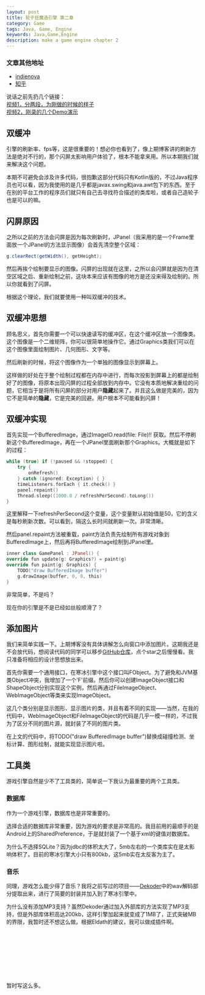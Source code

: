 ```yaml
---
layout: post
title: 轮子狂魔造引擎 第二章
category: Game
tags: Java, Game, Engine
keywords: Java,Game,Engine
description: make a game engine chapter 2
---
```


### 文章其他地址
- [indienova](http://www.indienova.com/home/blogread/1048)
- [知乎](https://zhuanlan.zhihu.com/p/22063035)

说话之前先扔几个链接：<br/>
[视频1，分两段，为刚做的时候的样子](http://www.bilibili.com/video/av5803264/)<br/>
[视频2，刚录的几个Demo演示](http://www.bilibili.com/video/av5844110/)

## 双缓冲
引擎的刷新率、fps等，这是很重要的！想必你也看到了，像上期博客讲的刷新方法是绝对不行的，那个闪屏太影响用户体验了，根本不能拿来用。所以本期我们就来解决这个问题。

本期不可避免会涉及许多代码，很抱歉这部分代码只有Kotlin版的，不过Java程序员也可以看，因为我使用的是几乎都是javax.swing和java.awt包下的东西。至于在别的平台工作的程序员们就只有自己去寻找符合描述的类库啦，或者自己造轮子也是可以的嘛。

## 闪屏原因
之所以之前的方法会闪屏是因为每次刷新时，JPanel（我采用的是一个Frame里面放一个JPanel的方法显示图像）会首先清空整个区域：

```java
g.clearRect(getWidth(), getHeight);
```

然后再挨个绘制要显示的图像。闪屏的出现就在这里，之所以会闪屏就是因为在清空区域之后、重新绘制之前，这块本来应该有图像的地方是还没来得及绘制的。所以你就看到了闪屏。

根据这个理论，我们就要使用一种叫双缓冲的技术。

## 双缓冲思想
顾名思义，首先你需要一个可以快速读写的缓冲区，在这个缓冲区放一个图像类。这个图像是一个二维矩阵，你可以很简单地操作它。通过Graphics类我们可以在这个图像里面绘制图片、几何图形、文字等。

然后刷新的时候，将这个图像作为一个单独的图像显示到屏幕上。

这样做的好处在于整个绘制过程都在内存中进行，而每次投影到屏幕上的都是绘制好了的图像，将原本出现闪屏的过程全部放到内存中。它没有本质地解决重绘的问题，它相当于是将所有闪屏的部分对用户**隐藏**起来了。并且这么做是完美的，因为它不是简单的**隐藏**，它是完美的回避。用户根本不可能看到闪屏！

## 双缓冲实现
首先实现一个BufferedImage，通过ImageIO.read(file: File)!! 获取。然后不停刷新这个BufferedImage，再在一个JPanel里面刷新那个Graphics。大概就是如下的过程：

```swift
while (true) if (!paused && !stopped) {
	try {
		onRefresh()
	} catch (ignored: Exception) { }
	timeListeners.forEach { it.check() }
	panel.repaint()
	Thread.sleep((1000.0 / refreshPerSecond).toLong())
}
```

这里解释一下refreshPerSecond这个变量，这个变量默认初始值是50，它的含义是每秒刷新次数。可以看到，隔这么长时间就刷新一次。非常清晰。

然后panel.repaint方法被重载，paint方法负责先绘制所有游戏对象到BufferedImage上，然后再将BufferedImage绘制到JPanel里。

```swift
inner class GamePanel : JPanel() {
override fun update(g: Graphics?) = paint(g)
override fun paint(g: Graphics) {
	TODO("draw BufferedImage buffer")
	g.drawImage(buffer, 0, 0, this)
}
```

非常简单，不是吗？

现在你的引擎是不是已经如丝般顺滑了？


## 添加图片
我们来简单实践一下。上期博客没有具体讲解怎么向窗口中添加图片。这期我还是不会放代码，想阅读代码的同学可以移步[GitHub仓库](https://github.com/icela/FriceEngine)，点个star之后慢慢看。我只准备将相应的设计思想放出来。

首先你需要一个通用接口，在寒冰引擎中这个接口叫FObject。为了避免和JVM基类Object冲突，我增加了一个'F'前缀。然后你可以创建ImageObject接口和ShapeObject分别实现这个实例，然后再通过FileImageObject、WebImageObject等类来实现ImageObject。

这几个类分别是显示图形、显示图片的类，并且有着不同的实现——当然，在我的代码中，WebImageObject和FileImageObject的代码是几乎一模一样的，不过我为了区分不同的图片源，就封装了不同的图片类。

在上文的代码中，将TODO("draw BufferedImage buffer")替换成碰撞检测、坐标计算、图形绘制，就能实现显示图片啦。

## 工具类
游戏引擎自然是少不了工具类的，简单说一下我认为最重要的两个工具类。

### 数据库
作为一个游戏引擎，数据库也是非常重要的。

选择合适的数据库非常重要，因为游戏的要求是非常高的。我目前用的最顺手的是Android上的SharedPreference，于是就封装了一个基于xml的键值对数据库。

为什么不选择SQLite？因为jdbc的体积太大了，5mb左右的一个类库实在是太影响体积了。目前的寒冰引擎大小只有800kb，这5mb实在太反客为主了。

### 音乐
同理，游戏怎么能少得了音乐？我将之前写过的项目——[Dekoder](https://github.com/ice1000/Dekoder)中的wav解码部分提取出来，进行了简要的封装并加入到了寒冰引擎中。

为什么没有添加MP3支持？虽然Dekoder通过加入外部库的方法实现了MP3支持，但是外部库体积高达200kb，这样引擎加起来就变成了1MB了，正式突破MB的界限，我暂时还不想这么做。根据Eldath的建议，我可以做成插件啊。

<br/><br/><br/><br/><br/><br/><br/>

暂时写这么多。